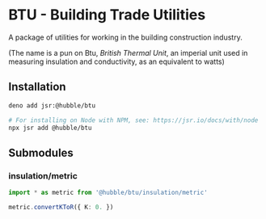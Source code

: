 # BTU - Building Trade Utilities

A package of utilities for working in the building construction industry.

(The name is a pun on Btu, _British Thermal Unit_, an imperial unit used in measuring insulation and conductivity, as an equivalent to watts)

## Installation

```sh
deno add jsr:@hubble/btu

# For installing on Node with NPM, see: https://jsr.io/docs/with/node
npx jsr add @hubble/btu
```

## Submodules

### insulation/metric

```ts
import * as metric from '@hubble/btu/insulation/metric'

metric.convertKToR({ K: 0. })
```